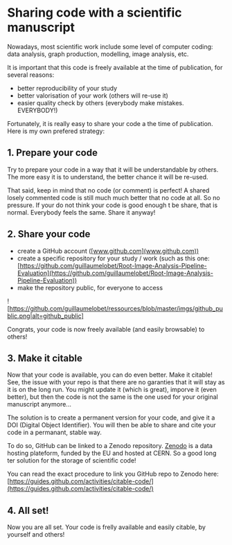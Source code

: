 # Sharing code with a scientific manuscript

Nowadays, most scientific work include some level of computer coding: data analysis, graph production, modelling, image analysis, etc. 

It is important that this code is freely available at the time of publication, for several reasons:

- better reproducibility of your study
- better valorisation of your work (others will re-use it)
- easier quality check by others (everybody make mistakes. EVERYBODY!)

Fortunately, it is really easy to share your code a the time of publication. Here is my own prefered strategy:

## 1. Prepare your code

Try to prepare your code in a way that it will be understandable by others. The more easy it is to understand, the better chance it will be re-used. 

That said, keep in mind that no code (or comment) is perfect! A shared losely commented code is still much much better that no code at all. So no pressure. If your do not think your code is good enough t be share, that is normal. Everybody feels the same. Share it anyway!



## 2. Share your code

- create a GitHub account ([www.github.com](www.github.com))
- create a specific repository for your study / work (such as this one: [https://github.com/guillaumelobet/Root-Image-Analysis-Pipeline-Evaluation](https://github.com/guillaumelobet/Root-Image-Analysis-Pipeline-Evaluation))
- make the repository public, for everyone to access

![https://github.com/guillaumelobet/ressources/blob/master/imgs/github_public.png|alt=github_public]

Congrats, your code is now freely available (and easily browsable) to others! 


## 3. Make it citable

Now that your code is available, you can do even better. Make it citable! See, the issue with your repo is that there are no garanties that it will stay as it is on the long run. You might update it (which is great), imporve it (even better), but then the code is not the same is the one used for your original manuscript anymore... 

The solution is to create a permanent version for your code, and give it a DOI (Digital Object Identifier). You will then be able to share and cite your code in a permanant, stable way. 

To do so, GitHub can be linked to a Zenodo repository. [Zenodo](http://www.zenodo.org) is a data hosting plateform, funded by the EU and hosted at CERN. So a good long ter solution for the storage of scientific code!

You can read the exact procedure to link you GitHub repo to Zenodo here: [https://guides.github.com/activities/citable-code/](https://guides.github.com/activities/citable-code/)

## 4. All set!

Now you are all set. Your code is frelly available and easily citable, by yourself and others!




